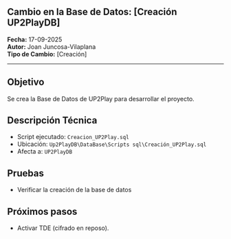 ## Cambio en la Base de Datos: [Creación UP2PlayDB]

**Fecha:** 17-09-2025  
**Autor:** Joan Juncosa-Vilaplana  
**Tipo de Cambio:** [Creación]

---

## Objetivo
Se crea la Base de Datos de UP2Play para desarrollar el proyecto.

## Descripción Técnica
- Script ejecutado: `Creacion_UP2Play.sql`
- Ubicación: `Up2PlayDB\DataBase\Scripts sql\Creación_UP2Play.sql`
- Afecta a: `UP2PlayDB`

## Pruebas
- Verificar la creación de la base de datos

## Próximos pasos
- Activar TDE (cifrado en reposo).
